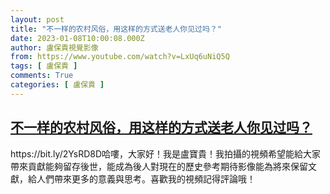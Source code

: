 ```yaml
---
layout: post
title: "不一样的农村风俗，用这样的方式送老人你见过吗？"
date: 2023-01-08T10:00:08.000Z
author: 盧保貴視覺影像
from: https://www.youtube.com/watch?v=LxUq6uNiQ5Q
tags: [ 盧保貴 ]
comments: True
categories: [ 盧保貴 ]
---
```

<!--1673172008000-->
[不一样的农村风俗，用这样的方式送老人你见过吗？](https://www.youtube.com/watch?v=LxUq6uNiQ5Q)
------

<div>
https://bit.ly/2YsRD8D哈嘍，大家好！我是盧寶貴！我拍攝的視頻希望能給大家帶來貢獻能夠留存後世，能成為後人對現在的歷史參考期待影像能為將來保留文獻，給人們帶來更多的意義與思考。喜歡我的視頻記得評論哦！
</div>
